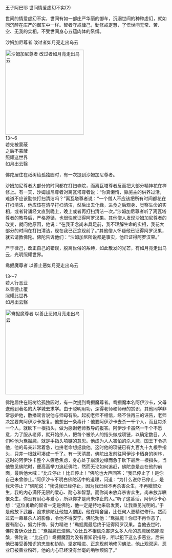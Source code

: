 王子阿巴耶 世间情爱虚幻不实(2)

世间的情爱虚幻不实，世间有如一部庄严华丽的御车，沉溺世间的种种虚幻，就如同沉醉在庄严的御车中一样。智者守戒律己，勤修戒定慧，了悟世间无常、苦、空、无我的实相，不受世间身心五蕴肉体的系缚。

沙姆加尼尊者 改过者如月亮走出乌云


<div class="e2">
<img src="images/fjj-56-1.jpg" width="245" height="264" alt="沙姆加尼尊者 改过者如月亮走出乌云"/>
<div>
13～6<br>
 若先被蒙蔽<br>
 之后不蒙蔽<br>
 照耀这世界<br>
 如月出云翳
</div>
</div>

佛陀居住在祇树给孤独园时，有一次提到沙姆加尼尊者。

沙姆加尼尊者大部分的时间都在打扫寺院，而离瓦塔尊者反而把大部分精神花在禅修上。有一天，沙姆加尼尊者对离瓦塔尊者说：“你真懒惰，靠施主的供养过活，难道不应该勤快打扫清洁吗？”离瓦塔尊者说：“一个僧人不应该把所有时间都花在打扫清洁，他应该在清早打扫清洁，然后出去化缘，进食之后观身、觉察生命的实相，或者背诵经文直到晚上，晚上或者再打扫清洁一次。”沙姆加尼尊者听了离瓦塔尊者的教导后，严格遵循，也很快就证得阿罗汉果。其他僧人发现沙姆加尼尊者的改变，就问他原因，他说：“在我正念尚未具足前，我不理解生命的实相，我花大部分的时间在打扫清洁，现在我已正念现前了。”其他僧人怀疑他已证得阿罗汉果，就去请教佛陀。佛陀告诉他们：“沙姆加尼所说都是事实，他已证得阿罗汉果。”

严于律己，改正自己的错误，脱离世俗的系缚，如此散发的光芒，有如月亮走出乌云，光明照耀世界。



鸯掘魔尊者 以善止恶如月亮走出乌云


<div class="e2">
<div>
 <p class="p13-5">13～7<br>
 若人行恶业<br>
 以善德止覆<br>
 照耀此世界<br>
 如月出云翳</p> 
</div>
<img src="images/fjj-56-2.jpg" width="245" height="264" alt="鸯掘魔尊者 以善止恶如月亮走出乌云"/>
</div>

佛陀居住在祇树给孤独园时，有一次提到鸯掘魔尊者。鸯掘魔本名阿伊沙卡，父母送他到著名的大学城去求学。由于聪明用功，深得老师和师母的赏识，其他同学非常忌妒他，散播谣言说他与师母有染。起初老师不相信，经不住再三的诬告，老师决定要向阿伊沙卡报复。他想出一条毒计：他要阿伊沙卡去杀一千个人，而且每杀一个人，就砍下一根指头，做为感谢老师教导的报答。阿伊沙卡虽然一千个不愿意，为了服从老师，就开始杀人，把每个被杀人的指头做成项链，以确定数目。人们称他为鸯掘魔，就是手指头项链的意思。他成为人人害怕的杀人魔，国王下令抓他，他的母亲非常着急，也拼老命想拯救他。这时他的项链已有九百九十九根手指头，只差一根就可凑成一千了。有一天清晨，佛陀出发前往阿伊沙卡栖身的树林，这时的阿伊沙卡整个人疲惫焦虑，身心处于崩溃边缘而急于砍下最后一根指头。当他瞥见佛陀时，便高高举刀追赶佛陀，然而无论如何追赶，佛陀总是走在他的前面，最后他大喊：“比丘停止！比丘停止！”佛陀也大声回答：“我已停止了！是你自己未曾停止。”阿伊沙卡不明白佛陀话中的道理，问道：“为什么说你已停止，是我未停止？”佛陀说：“我说我已经停止，因为我已经不再杀害众生，不再瞋恨众生，我的内心满怀无限的爱心、耐心和智慧。而你尚未放弃杀害众生，尚未放弃瞋恨众生，你没有耐心与爱心，所以你才是尚未停止的人。”听了这番话，阿伊沙卡心想：“这位勇敢的智者一定是佛陀，他一定是特地来启发我，让我重见光明的。”于是他放下武器，跪求佛陀让他加入僧团。他在精舍里，比任何人更精进修行。然而过去一幕幕杀人的影像，令他不得安宁。佛陀劝他：“鸯掘魔！你已不再作恶了，要有耐心，努力忏悔，努力精进！”鸯掘魔最后终于证得阿罗汉果。当他去世时，佛陀告诉众比丘：“鸯掘魔已涅槃。”众比丘不相信杀害这么多人命的恶魔居然能涅槃，佛陀说：“比丘们！鸯掘魔因为没有善知识指导，所以犯下这么多恶业。后来他已接受善知识的忠告和协助，坚定精进、正念现前地修习佛法，他止观双运，恶业已被善业粉碎，他的内心已经没有丝毫的垢秽烦恼了。”

